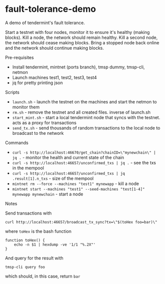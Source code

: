 # fault-tolerance-demo
A demo of tendermint's fault tolerance. 

Start a testnet with four nodes, monitor it to ensure it's healthy (making blocks).
Kill a node, the network should remain healthy. Kill a second node, the network should cease making blocks.
Bring a stopped node back online and the network should continue making blocks.

Pre-requisites

- Install tendermint, mintnet (ports branch), tmsp dummy, tmsp-cli, netmon
- Launch machines test1, test2, test3, test4
- jq for pretty printing json


Scripts

- `launch.sh` - launch the testnet on the machines and start the netmon to monitor them
- `rm.sh` - remove the testnet and all created files. inverse of launch.sh
- `start_mint.sh` - start a local tendermint node that syncs with the testnet. acts as a proxy for transactions
- `send_tx.sh` - send thousands of random transactions to the local node to broadcast to the network


Commands

- `curl -s http://localhost:46670/get_chain?chainID=\"mynewchain\" | jq .` - monitor the health and current state of the chain
- `curl -s http://localhost:46657/unconfirmed_txs | jq .` - see the txs in the mempool
- `curl -s http://localhost:46657/unconfirmed_txs | jq .result[1].n_txs` - size of the mempool
- `mintnet rm --force --machines "test1" mynewapp` - kill a node
- `mintnet start --machines "test1" --seed-machines "test[1-4]" mynewapp mynewchain` - start a node

Notes

Send transactions with

```
curl http://localhost:46657/broadcast_tx_sync?tx=\"$(toHex foo=bar)\"
```

where `toHex` is the bash function

```
function toHex() {
	echo -n $1 | hexdump -ve '1/1 "%.2X"'
}
```

And query for the result with

```
tmsp-cli query foo
```

which should, in this case, return `bar`
